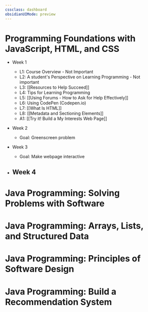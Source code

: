 ```yaml
---
cssclass: dashboard
obsidianUIMode: preview
---
```


# Programming Foundations with JavaScript, HTML, and CSS
- Week 1
	- L1: Course Overview - Not Important
	- L2: A student's Perspective on Learning Programming - Not important
	- L3: [[Resources to Help Succeed]]
	- L4: Tips for Learning Programming
	- L5: [[Using Forums - How to Ask for Help Effectively]]
	- L6: Using CodePen (Codepen.io)
	- L7: [[What Is HTML]]
	- L8: [[Metadata and Sectioning Elements]]
	- A1: [[Try it! Build a My Interests Web Page]]

- Week 2
	- Goal: Greenscreen problem

- Week 3
	- Goal: Make webpage interactive
- Week 4
	- 

# Java Programming: Solving Problems with Software 

# Java Programming: Arrays, Lists, and Structured Data

# Java Programming: Principles of Software Design

# Java Programming: Build a Recommendation System
